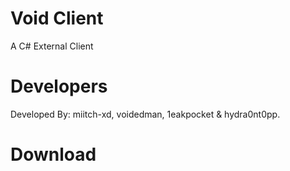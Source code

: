 # Void Client


A C# External Client


# Developers

Developed By: miitch-xd, voidedman, 1eakpocket & hydra0nt0pp.

# Download

